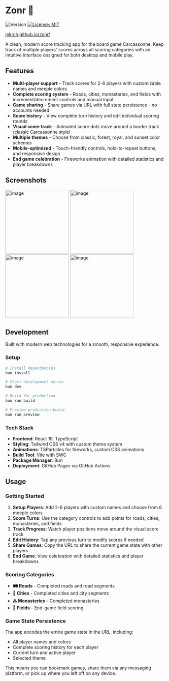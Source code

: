 # Zonr :european_castle:


![Version](https://img.shields.io/badge/version-1.3-blue) [![License: MIT](https://img.shields.io/badge/License-MIT-yellow.svg)](https://opensource.org/licenses/MIT)

<a href="https://jekrch.github.io/zonr">jekrch.github.io/zonr/</a>

A clean, modern score tracking app for the board game Carcassonne. Keep track of multiple players' scores across all scoring categories with an intuitive interface designed for both desktop and mobile play.

## Features

- **Multi-player support** - Track scores for 2-6 players with customizable names and meeple colors
- **Complete scoring system** - Roads, cities, monasteries, and fields with increment/decrement controls and manual input
- **Game sharing** - Share games via URL with full state persistence - no accounts needed
- **Score history** - View complete turn history and edit individual scoring rounds
- **Visual score track** - Animated score dots move around a border track (classic Carcassonne style)
- **Multiple themes** - Choose from classic, forest, royal, and sunset color schemes
- **Mobile-optimized** - Touch-friendly controls, hold-to-repeat buttons, and responsive design
- **End game celebration** - Fireworks animation with detailed statistics and player breakdowns

## Screenshots

<img width="200" alt="image" src="https://github.com/user-attachments/assets/df62b2e5-fdd8-44f7-ba4d-d392e3f58d5e" />

<img width="200" alt="image" src="https://github.com/user-attachments/assets/873d2812-cc04-4ec0-aeb0-68e0ffc36bc5" />

<img width="200" alt="image" src="https://github.com/user-attachments/assets/98526bbf-6ecf-47ba-ab5b-d79df37f7b45" />

<img width="200" alt="image" src="https://github.com/user-attachments/assets/e63c9eab-feda-417f-8e7c-5cf3556c52dd" />

## Development

Built with modern web technologies for a smooth, responsive experience.

### Setup

```bash
# Install dependencies
bun install

# Start development server
bun dev

# Build for production
bun run build

# Preview production build
bun run preview
```

### Tech Stack

- **Frontend**: React 19, TypeScript
- **Styling**: Tailwind CSS v4 with custom theme system
- **Animations**: TSParticles for fireworks, custom CSS animations
- **Build Tool**: Vite with SWC
- **Package Manager**: Bun
- **Deployment**: GitHub Pages via GitHub Actions

## Usage

### Getting Started

1. **Setup Players**: Add 2-6 players with custom names and choose from 6 meeple colors
2. **Score Turns**: Use the category controls to add points for roads, cities, monasteries, and fields
3. **Track Progress**: Watch player positions move around the visual score track
4. **Edit History**: Tap any previous turn to modify scores if needed
5. **Share Games**: Copy the URL to share the current game state with other players
6. **End Game**: View celebration with detailed statistics and player breakdowns

### Scoring Categories

- **🛤️ Roads** - Completed roads and road segments
- **🏰 Cities** - Completed cities and city segments  
- **⛪ Monasteries** - Completed monasteries
- **🌾 Fields** - End-game field scoring

### Game State Persistence

The app encodes the entire game state in the URL, including:
- All player names and colors
- Complete scoring history for each player
- Current turn and active player
- Selected theme

This means you can bookmark games, share them via any messaging platform, or pick up where you left off on any device.
